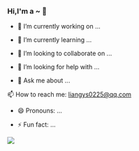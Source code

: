 ### Hi,I'm a ~ 👋

- 🔭 I’m currently working on ...

- 🌱 I’m currently learning ...

- 👯 I’m looking to collaborate on ...

- 🤔 I’m looking for help with ...

- 💬 Ask me about ...

📫 How to reach me: liangys0225@qq.com

- 😄 Pronouns: ...

- ⚡ Fun fact: ...

![](https://github-readme-stats.vercel.app/api?username=lys122519)
